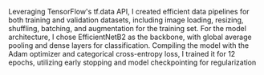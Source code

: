 Leveraging TensorFlow's tf.data API, I created efficient data pipelines for both training and validation datasets, including image loading, resizing, shuffling, batching, and augmentation for the training set. For the model architecture, I chose EfficientNetB2 as the backbone, with global average pooling and dense layers for classification. Compiling the model with the Adam optimizer and categorical cross-entropy loss, I trained it for 12 epochs, utilizing early stopping and model checkpointing for regularization
